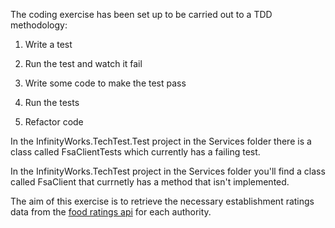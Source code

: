 ﻿The coding exercise has been set up to be carried out to a TDD methodology:

1. Write a test

2. Run the test and watch it fail

3. Write some code to make the test pass

4. Run the tests

5. Refactor code

In the InfinityWorks.TechTest.Test project in the Services folder there is a class called FsaClientTests which currently has a failing test.

In the InfinityWorks.TechTest project in the Services folder you'll find a class called FsaClient that currnetly has a method that isn't implemented.

The aim of this exercise is to retrieve the necessary establishment ratings data from the [food ratings api](https://api.ratings.food.gov.uk) for each authority.